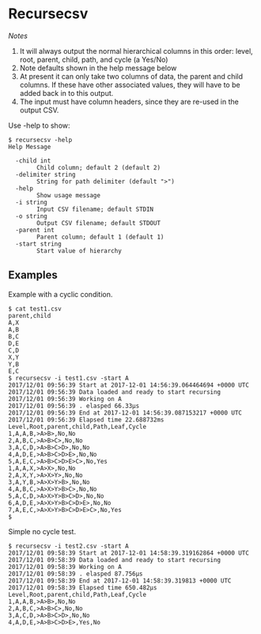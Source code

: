 # Recursecsv
*Notes*
1. It will always output the normal hierarchical columns in this order: level, root, parent, child, path, and cycle (a Yes/No)
2. Note defaults shown in the help message below
3. At present it can only take two columns of data, the parent and child columns. If these have other associated values, they will have to be added back in to this output.
4. The input must have column headers, since they are re-used in the output CSV.


Use -help to show:
```
$ recursecsv -help
Help Message

  -child int
    	Child column; default 2 (default 2)
  -delimiter string
    	String for path delimiter (default ">")
  -help
    	Show usage message
  -i string
    	Input CSV filename; default STDIN
  -o string
    	Output CSV filename; default STDOUT
  -parent int
    	Parent column; default 1 (default 1)
  -start string
    	Start value of hierarchy
```

## Examples
Example with a cyclic condition.
```
$ cat test1.csv
parent,child
A,X
A,B
B,C
D,E
C,D
X,Y
Y,B
E,C
$ recursecsv -i test1.csv -start A
2017/12/01 09:56:39 Start at 2017-12-01 14:56:39.064464694 +0000 UTC
2017/12/01 09:56:39 Data loaded and ready to start recursing
2017/12/01 09:56:39 Working on A
2017/12/01 09:56:39 . elasped 66.33µs
2017/12/01 09:56:39 End at 2017-12-01 14:56:39.087153217 +0000 UTC
2017/12/01 09:56:39 Elapsed time 22.688732ms
Level,Root,parent,child,Path,Leaf,Cycle
1,A,A,B,>A>B>,No,No
2,A,B,C,>A>B>C>,No,No
3,A,C,D,>A>B>C>D>,No,No
4,A,D,E,>A>B>C>D>E>,No,No
5,A,E,C,>A>B>C>D>E>C>,No,Yes
1,A,A,X,>A>X>,No,No
2,A,X,Y,>A>X>Y>,No,No
3,A,Y,B,>A>X>Y>B>,No,No
4,A,B,C,>A>X>Y>B>C>,No,No
5,A,C,D,>A>X>Y>B>C>D>,No,No
6,A,D,E,>A>X>Y>B>C>D>E>,No,No
7,A,E,C,>A>X>Y>B>C>D>E>C>,No,Yes
$ 
```
Simple no cycle test.
```
$ recursecsv -i test2.csv -start A
2017/12/01 09:58:39 Start at 2017-12-01 14:58:39.319162864 +0000 UTC
2017/12/01 09:58:39 Data loaded and ready to start recursing
2017/12/01 09:58:39 Working on A
2017/12/01 09:58:39 . elasped 87.756µs
2017/12/01 09:58:39 End at 2017-12-01 14:58:39.319813 +0000 UTC
2017/12/01 09:58:39 Elapsed time 650.482µs
Level,Root,parent,child,Path,Leaf,Cycle
1,A,A,B,>A>B>,No,No
2,A,B,C,>A>B>C>,No,No
3,A,C,D,>A>B>C>D>,No,No
4,A,D,E,>A>B>C>D>E>,Yes,No
```
